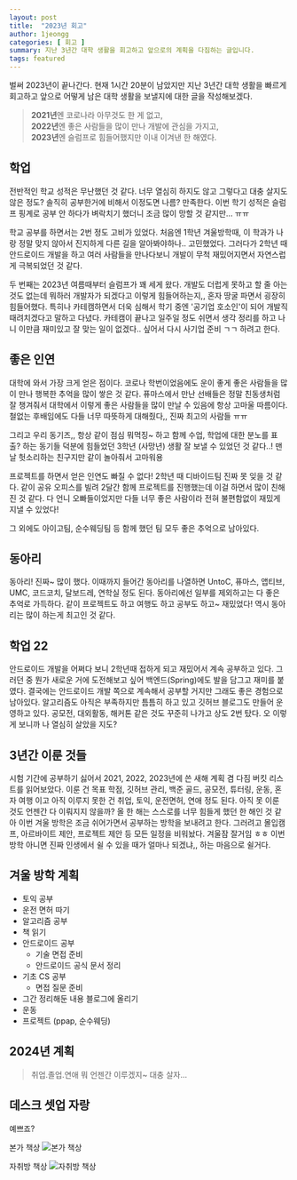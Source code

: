 ```yaml
---
layout: post
title:  "2023년 회고"
author: 1jeongg
categories: [ 회고 ]
summary: 지난 3년간 대학 생활을 회고하고 앞으로의 계획을 다짐하는 글입니다.
tags: featured
---
```


벌써 2023년이 끝나간다. 현재 1시간 20분이 남았지만 지난 3년간 대학 생활을 빠르게 회고하고 앞으로 어떻게 남은 대학 생활을 보낼지에 대한 글을 작성해보겠다.

> **2021년**엔 코로나라 아무것도 한 게 없고,   
> **2022년**엔 좋은 사람들을 많이 만나 개발에 관심을 가지고,   
> **2023년**엔 슬럼프로 힘들어했지만 이내 이겨낸 한 해였다.  


## 학업
 전반적인 학교 성적은 무난했던 것 같다. 너무 열심히 하지도 않고 그렇다고 대충 살지도 않은 정도? 
솔직히 공부한거에 비해서 이정도면 나름? 만족한다. 이번 학기 성적은 슬럼프 핑계로 공부 안 하다가 벼락치기 했더니 조금 많이 망할 것 같지만... ㅠㅠ

학교 공부를 하면서는 2번 정도 고비가 있었다. 처음엔 1학년 겨울방학때, 이 학과가 나랑 정말 맞지 않아서 진지하게 다른 길을 알아봐야하나.. 고민했었다. 그러다가 2학년 때 안드로이드 개발을 하고 여러 사람들을 만나다보니 개발이 무척 재밌어지면서 자연스럽게 극복되었던 것 같다.

두 번째는 2023년 여름때부터 슬럼프가 꽤 세게 왔다. 개발도 더럽게 못하고 할 줄 아는 것도 없는데 뭐하러 개발자가 되겠다고 이렇게 힘들어하는지,, 혼자 땅굴 파면서 굉장히 힘들어했다. 특히나 카테캠하면서 더욱 심해서 학기 중엔 '공기업 호소인'이 되어 개발직 때려치겠다고 말하고 다녔다. 카테캠이 끝나고 일주일 정도 쉬면서 생각 정리를 하고 나니 이만큼 재미있고 잘 맞는 일이 없겠다.. 싶어서 다시 사기업 준비 ㄱㄱ 하려고 한다.

## 좋은 인연

대학에 와서 가장 크게 얻은 점이다. 코로나 학번이었음에도 운이 좋게 좋은 사람들을 많이 만나 행복한 추억을 많이 쌓은 것 같다. 퓨마스에서 만난 선배들은 정말 친동생처럼 잘 챙겨줘서 대학에서 이렇게 좋은 사람들을 많이 만날 수 있음에 항상 고마울 따름이다. 철없는 후배임에도 다들 너무 따뜻하게 대해줬다,, 진짜 최고의 사람들 ㅠㅠ

그리고 우리 동기즈,, 항상 같이 점심 뭐먹징~ 하고 함께 수업, 학업에 대한 분노를 표출? 하는 동기들 덕분에 힘들었던 3학년 (사망년) 생활 잘 보낼 수 있었던 것 같다..! 맨날 헛소리하는 친구지만 같이 놀아줘서 고마워용

프로젝트를 하면서 얻은 인연도 빠질 수 없다! 2학년 때 디바이드팀 진짜 못 잊을 것 같다. 같이 공유 오피스를 빌려 2달간 함께 프로젝트를 진행했는데 이걸 하면서 많이 친해진 것 같다. 다 언니 오빠들이었지만 다들 너무 좋은 사람이라 전혀 불편함없이 재밌게 지낼 수 있었다! 

그 외에도 아이고팀, 순수웨딩팀 등 함께 했던 팀 모두 좋은 추억으로 남아있다.

## 동아리
동아리! 진짜~ 많이 했다. 이때까지 들어간 동아리를 나열하면 UntoC, 퓨마스, 앱티브, UMC, 코드코치, 달보드레, 연학실 정도 된다. 동아리에선 일부를 제외하고는 다 좋은 추억로 가득하다. 같이 프로젝트도 하고 여행도 하고 공부도 하고~ 재밌었다! 역시 동아리는 많이 하는게 최고인 것 같다.

## 학업 22
안드로이드 개발을 어쩌다 보니 2학년때 접하게 되고 재밌어서 계속 공부하고 있다. 그러던 중 뭔가 새로운 거에 도전해보고 싶어 백엔드(Spring)에도 발을 담그고 재미를 붙였다. 결국에는 안드로이드 개발 쪽으로 계속해서 공부할 거지만 그래도 좋은 경험으로 남아있다. 알고리즘도 아직은 부족하지만 틈틈히 하고 있고 깃허브 블로그도 만들어 운영하고 있다. 공모전, 대외활동, 해커톤 같은 것도 꾸준히 나가고 상도 2번 탔다. 오 이렇게 보니까 나 열심히 살았을 지도?

## 3년간 이룬 것들
시험 기간에 공부하기 싫어서 2021, 2022, 2023년에 쓴 새해 계획 겸 다짐 버킷 리스트를 읽어보았다. 이룬 건 목표 학점, 깃허브 관리, 백준 골드, 공모전, 튜터링, 운동, 혼자 여행 이고 아직 이루지 못한 건 취업, 토익, 운전면허, 연애 정도 된다. 아직 못 이룬 것도 언젠간 다 이뤄지지 않을까?
올 한 해는 스스로를 너무 힘들게 했던 한 해인 것 같아 이번 겨울 방학은 조금 쉬어가면서 공부하는 방학을 보내려고 한다. 그러려고 몰입캠프, 아르바이트 제안, 프로젝트 제안 등 모든 일정을 비워놨다. 겨울잠 잘거임 ㅎㅎ 이번 방학 아니면 진짜 인생에서 쉴 수 있을 때가 얼마나 되겠냐,, 하는 마음으로 쉴거다. 

## 겨울 방학 계획

- 토익 공부
- 운전 면허 따기
- 알고리즘 공부
- 책 읽기
- 안드로이드 공부
    - 기술 면접 준비
    - 안드로이드 공식 문서 정리
- 기초 CS 공부
    - 면접 질문 준비
- 그간 정리해둔 내용 블로그에 올리기
- 운동
- 프로젝트 (ppap, 순수웨딩)

## 2024년 계획
> 취업.졸업.연애
> 뭐 언젠간 이루겠지~ 대충 살자...

## 데스크 셋업 자랑
예쁘죠?

본가 책상
![본가 책상]({{site.baseurl}}/assets/images/2023-retrospect1.jpg)

자취방 책상
![자취방 책상]({{site.baseurl}}/assets/images/2023-retrospect2.jpg)